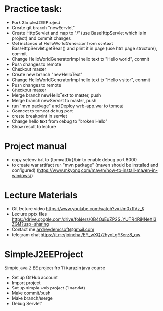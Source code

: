 # Practice task:

- Fork SimpleJ2EEProject
- Create git branch "newServlet"
- Create HttpServlet and map to "/" (use BaseHttpServlet which is in project) and commit changes
- Get instance of HelloWorldGenerator from context BaseHttpServlet.getBean() and print it in page (use htm page structure), commit
- Change HelloWorldGeneratorImpl hello text to "Hello world", commit
- Push changes to remote
- Checkout master
- Create new branch "newHelloText"
- Change HelloWorldGeneratorImpl hello text to "Hello visitor", commit
- Push changes to remote
- Checkout master
- Merge branch newHelloText to master, push
- Merge branch newServlet to master, push
- run "mvn package" and  Deploy web-app.war to tomcat
- Connect to tomcat debug port
- create breakpoint in servlet
- Change hello text from debug to "broken Hello"
- Show result to lecture


# Project manual
- copy setenv.bat to {tomcatDir}/bin to enable debug port 8000
- to create war artifact run "mvn package" (maven should be installed and configured)
 (https://www.mkyong.com/maven/how-to-install-maven-in-windows/)

# Lecture Materials
- Git lecture video https://www.youtube.com/watch?v=iJm0xflVz_8
- Lecture pptx files https://drive.google.com/drive/folders/0B4OuEuZP2SJYUTR4RjNNeXI3ZGM?usp=sharing
- Contact me andreydemosoft@gmail.com
- telegram chat https://t.me/joinchat/EY_wXQx2hyoLgYSerz8_qw

# SimpleJ2EEProject
Simple java 2 EE project fro TI karazin java course

- Set up GitHub account
- Import project
- Set up simple web project (1 servlet)
- Make commit/push
- Make branch/merge
- Debug Servlet"




